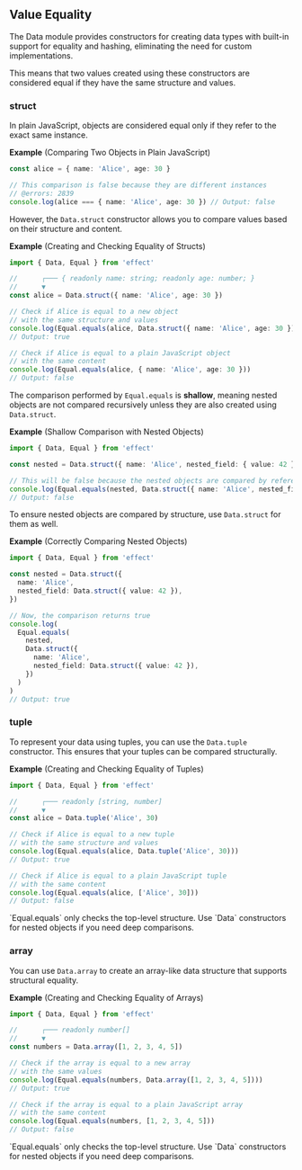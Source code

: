 ## Value Equality

The Data module provides constructors for creating data types with built-in support for equality and hashing, eliminating the need for custom implementations.

This means that two values created using these constructors are considered equal if they have the same structure and values.

### struct

In plain JavaScript, objects are considered equal only if they refer to the exact same instance.

**Example** (Comparing Two Objects in Plain JavaScript)

```ts twoslash
const alice = { name: 'Alice', age: 30 }

// This comparison is false because they are different instances
// @errors: 2839
console.log(alice === { name: 'Alice', age: 30 }) // Output: false
```

However, the `Data.struct` constructor allows you to compare values based on their structure and content.

**Example** (Creating and Checking Equality of Structs)

```ts twoslash
import { Data, Equal } from 'effect'

//      ┌─── { readonly name: string; readonly age: number; }
//      ▼
const alice = Data.struct({ name: 'Alice', age: 30 })

// Check if Alice is equal to a new object
// with the same structure and values
console.log(Equal.equals(alice, Data.struct({ name: 'Alice', age: 30 })))
// Output: true

// Check if Alice is equal to a plain JavaScript object
// with the same content
console.log(Equal.equals(alice, { name: 'Alice', age: 30 }))
// Output: false
```

The comparison performed by `Equal.equals` is **shallow**, meaning nested objects are not compared recursively unless they are also created using `Data.struct`.

**Example** (Shallow Comparison with Nested Objects)

```ts twoslash
import { Data, Equal } from 'effect'

const nested = Data.struct({ name: 'Alice', nested_field: { value: 42 } })

// This will be false because the nested objects are compared by reference
console.log(Equal.equals(nested, Data.struct({ name: 'Alice', nested_field: { value: 42 } })))
// Output: false
```

To ensure nested objects are compared by structure, use `Data.struct` for them as well.

**Example** (Correctly Comparing Nested Objects)

```ts twoslash
import { Data, Equal } from 'effect'

const nested = Data.struct({
  name: 'Alice',
  nested_field: Data.struct({ value: 42 }),
})

// Now, the comparison returns true
console.log(
  Equal.equals(
    nested,
    Data.struct({
      name: 'Alice',
      nested_field: Data.struct({ value: 42 }),
    })
  )
)
// Output: true
```

### tuple

To represent your data using tuples, you can use the `Data.tuple` constructor. This ensures that your tuples can be compared structurally.

**Example** (Creating and Checking Equality of Tuples)

```ts twoslash
import { Data, Equal } from 'effect'

//      ┌─── readonly [string, number]
//      ▼
const alice = Data.tuple('Alice', 30)

// Check if Alice is equal to a new tuple
// with the same structure and values
console.log(Equal.equals(alice, Data.tuple('Alice', 30)))
// Output: true

// Check if Alice is equal to a plain JavaScript tuple
// with the same content
console.log(Equal.equals(alice, ['Alice', 30]))
// Output: false
```

<Aside type="caution" title="Shallow Comparison">
  `Equal.equals` only checks the top-level structure. Use `Data`
  constructors for nested objects if you need deep comparisons.
</Aside>

### array

You can use `Data.array` to create an array-like data structure that supports structural equality.

**Example** (Creating and Checking Equality of Arrays)

```ts twoslash
import { Data, Equal } from 'effect'

//      ┌─── readonly number[]
//      ▼
const numbers = Data.array([1, 2, 3, 4, 5])

// Check if the array is equal to a new array
// with the same values
console.log(Equal.equals(numbers, Data.array([1, 2, 3, 4, 5])))
// Output: true

// Check if the array is equal to a plain JavaScript array
// with the same content
console.log(Equal.equals(numbers, [1, 2, 3, 4, 5]))
// Output: false
```

<Aside type="caution" title="Shallow Comparison">
  `Equal.equals` only checks the top-level structure. Use `Data`
  constructors for nested objects if you need deep comparisons.
</Aside>
